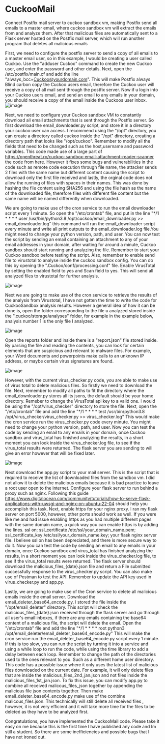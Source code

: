 # CuckooMail
Connect Postfix mail server to cuckoo sandbox vm, making Postfix send all emails to a master email, where cuckoo sandbox vm will extract the emails from and analyze them. After that malicious files are automatically sent to a Flask server hosted on the Postfix mail server, which will run another program that deletes all malicious emails

First, we need to configure the postfix server to send a copy of all emails to a master email user, so in this example, I would be creating a user called Cuckoo. Use the "adduser Cuckoo" command to create the new Cuckoo user, and enter the password and other details. Next, open the /etc/postfix/main.cf and add the line "always_bcc=Cuckoo@yourdomain.com". This will make Postfix always Blind carbon copy the Cuckoo users email, therefore the Cuckoo user will receive a copy of all mail sent through the postfix server. Now if u login into your Cuckoo users email, and send an email to any emails in your domain, you should receive a copy of the email inside the Cuckoos user inbox.
![image](https://github.com/Cadenazar/CuckooMail/assets/88576308/ec3a8a13-c3d4-4750-bb5e-70a9c863fa83)

Next, we need to configure your Cuckoo sandbox VM to constantly download all email attachments that is sent through the Postfix server. So first download the email_downloader.py script, and store it in a directory your cuckoo user can access. I recommend using the "/opt" directory, you can create a directory called cuckoo inside the "/opt" directory, creating a directory path that looks like "/opt/cuckoo". Remember to modify all the fields that need to be changed such as the host,username and password variables. This code made use of a large part of https://openthreat.ro/cuckoo-sandbox-email-attachment-reader-scanner the code from here. However it fixes some bugs and vulnerabilities in the code such as remote code execution through file name, the attacker sends 2 files with the same name but different content causing the script to download only the first file received and lastly, the orginal code does not allow the running of files with spaces in their names. This was done by hashing the file content using SHA256 and using the file hash as the name of the downloaded file, therefore files with different file content but the same name will be named differently when downloaded.

We are going to make use of the cron service to run the email downloader script every 1 minute. So open the "/etc/crontab" file, and put in the line 
"*/1 * * * *     user    /usr/bin/python3.8 /opt/cuckoo/email_downloader.py >> email_downloader.log" this command will run the email_downloader script every minute and write all print outputs to the email_downloader.log file.You might need to change your python version, path, and user. You can now test the script by sending an email containing an attachment to any of your email addresses in your domain, after waiting for around a minute, Cuckoo sandbox should start running and analyzing the file. Remember to start your Cuckoo sandbox before testing the script. Also, remember to enable send file to virustotal to analyse inside the cuckoo sandbox config. You can do this by opening the ".Cuckoo/conf/processing.conf" file. Enable VirusTotal by setting the enabled field to yes and Scan field to yes. This will send all analyzed files to virustotal for further analysis.

![image](https://github.com/Cadenazar/CuckooMail/assets/88576308/21af695c-0283-41ec-8694-6377130d41e3)


Next we are going to make use of the cron service to retrieve the results of the analysis from Virustotal, I have not gotten the time to write the code for CuckooSandbox analysis results. However a general idea of how it can be done is, open the folder corresponding to the file u analyzed stored inside the ".cuckoo/storage/analyses" folder, for example in the example below, analysis number 1 is the only file I analyzed.

![image](https://github.com/Cadenazar/CuckooMail/assets/88576308/48232c8e-11ed-4620-8fe9-65ae0b199784)

Open the reports folder and inside there is a "report.json" file stored inside. By parsing the file and reading the contents, you can look for certain elements that are suspicious and relevant to malware files. For example, your Word documents and powerpoints make calls to an unknown IP address, or maybe certain virus signatures are found.

![image](https://github.com/Cadenazar/CuckooMail/assets/88576308/3ceef878-919c-49eb-b534-eaaf8a8c0bb7)


However, with the current virus_checker.py code, you are able to make use of virus total to delete malicious files. So firstly we need to download the file. Next, remember to modify all paths to fit the directory where the email_downloader.py stores all its jsons, the default should be your home directory. Remeber to change the VirusTotal api key to a valid one. I would be using the "/opt/virus_checker" directory to store the file. Next, open the "/etc/crontab" file and add the line 
"*/1 * * * *     test    /usr/bin/python3.8 /opt/virus_checker/virus_checker.py  >> virus_checker.log"
This would make the cron service run the virus_checker.py code every minute. You might need to change your python version, path, and user. Now you can test the code by sending an email to any emails in your domain, once Cuckoo sandbox and virus_total has finished analyzing the results, in a short moment you can look inside the virus_checker.log file, to see if the virus_total results were returned. The flask server you are sending to will give an error however that will be fixed later.

![image](https://github.com/Cadenazar/CuckooMail/assets/88576308/48c345dd-1cf4-4ff9-9a4a-82334922d409)

Next download the app.py script to your mail server. This is the script that is required to receive the list of downloaded files from the sandbox vm. I did not allow it to delete the malicious emails because it is bad practice to leave a root user open to the internet. Configure your flask server to run behind a proxy such as nginx. Following this guide https://www.digitalocean.com/community/tutorials/how-to-serve-flask-applications-with-uwsgi-and-nginx-on-ubuntu-22-04 should help you accomplish this task. Next, enable https for your nginx proxy. I ran my flask server on port 5000, however, other ports should work as well. If you were like me and had issue enabling https as you had multiple different pages with the same domain name, a quick way you can enable https is by adding the lines.
ssl    on;
ssl_certificate    /etc/ssl/your_domain_name.pem; 
ssl_certificate_key    /etc/ssl/your_domain_name.key;
your flask nginx server file. I believe ssl on has been depreciated, and there is more secure way to do it. Now you can test the code by sending an email to any emails in your domain, once Cuckoo sandbox and virus_total has finished analyzing the results, in a short moment you can look inside the virus_checker.log file, to see if the virus_total results were returned. The flask server should download the malicious_files_{date}.json file and return a File submitted successfully response to the virus_checker.py script. You can also make use of Postman to test the API. Remember to update the API key used in virus_checker.py and app.py.

Lastly, we are going to make use of the Cron service to delete all malicious emails inside the email server. Download the email_deleter_base64_encode.py. I stored the file inside the "/opt/email_deleter" directory. This script will check the malicious_files_{date}.json received through the flask server and go through all user's email inboxes, if there are any emails containing the base64 content of a malicious file, the script will delete the email. Open the "/etc/crontab" file and add the line
"*/1 * * * *     root    python3 /opt/email_deleter/email_deleter_base64_encode.py"
This will make the cron service run the email_deleter_base64_encode.py script every 1 minute. If this is too slow, you can run the script by turning it into a service and using a while loop to run the code, while using the time library to add a delay between each loop. Remember to change the path of the directories used to the ones relevant to you. Such as a different home user directory. This code has a possible issue where it only uses the latest list of malicious files downloaded on the current date. For example, it will only delete files that are inside the malicious_files_2nd_jan.json and not files inside the malicious_files_1st_jan.json. To fix this issue, you can modify app.py to combine all received malicous_files_json together by appending the malicious file json contents together. Then make email_deleter_base64_encode.py make use of the combine malicous_files.json. This technically will still delete all received files , however, it is not very efficient and it will take more time for the files to be deleted as they have to be analyzed first.

Congratulations, you have implemented the CuckooMail code. Please take it easy on me because this is the first time I have published any code and Im still a student. So there are some inefficiencies and possible bugs that I have not ironed out.

